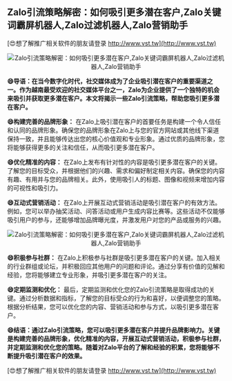 ## **Zalo引流策略解密：如何吸引更多潜在客户,Zalo关键词霸屏机器人,Zalo过滤机器人,Zalo营销助手**

[😍想了解推广相关软件的朋友请登录 http://www.vst.tw](http://www.vst.tw)

 <center><img src="https://vst.tw/MP4/tuiguang/png/4.png" alt="Zalo引流策略解密：如何吸引更多潜在客户,Zalo关键词霸屏机器人,Zalo过滤机器人,Zalo营销助手"></center>

**😄导语：在当今数字化时代，社交媒体成为了企业吸引潜在客户的重要渠道之一。作为越南最受欢迎的社交媒体平台之一，Zalo为企业提供了一个独特的机会来吸引并获取更多潜在客户。本文将揭示一些Zalo引流策略，帮助您吸引更多潜在客户。**

**😄构建完善的品牌形象：**
在Zalo上吸引潜在客户的首要任务是构建一个令人信任和认同的品牌形象。确保您的品牌形象在Zalo上与您的官方网站或其他线下渠道保持一致，并且能够传达出您的核心价值观和专业形象。通过优质的品牌形象，您将能够获得更多的关注和信任，从而吸引更多潜在客户。

**😄优化精准的内容：**
在Zalo上发布有针对性的内容是吸引更多潜在客户的关键。了解您的目标受众，并根据他们的兴趣、需求和偏好制定相关内容。确保您的内容有趣、有用并与您的品牌相关。此外，使用吸引人的标题、图像和视频来增加内容的可视性和吸引力。

**😄互动式营销活动：**
在Zalo上开展互动式营销活动是吸引潜在客户的有效方法。例如，您可以举办抽奖活动、问答活动或用户生成内容比赛等。这些活动不仅能够吸引用户的参与，还能够增加品牌曝光度，并激发用户对您的产品或服务的兴趣。

 <center><img src="https://vst.tw/MP4/tuiguang/png/5.png" alt="Zalo引流策略解密：如何吸引更多潜在客户,Zalo关键词霸屏机器人,Zalo过滤机器人,Zalo营销助手"></center>

**😄积极参与社群：**
在Zalo上积极参与社群是吸引更多潜在客户的关键。加入相关的行业群组或论坛，并积极回应其他用户的问题和评论。通过分享有价值的见解和经验，您将能够建立专业形象，并吸引更多潜在客户的关注。

**😄定期监测和优化：**
最后，定期监测和优化您的Zalo引流策略是取得成功的关键。通过分析数据和指标，了解您的目标受众的行为和喜好，以便调整您的策略。根据分析结果，您可以优化您的内容、营销活动和参与方式，以吸引更多潜在客户。

**😄结语：通过Zalo引流策略，您可以吸引更多潜在客户并提升品牌影响力。关键是构建完善的品牌形象，优化精准的内容，开展互动式营销活动，积极参与社群，并定期监测和优化您的策略。随着对Zalo平台的了解和经验的积累，您将能够不断提升吸引潜在客户的效果。**

[😍想了解推广相关软件的朋友请登录 http://www.vst.tw](http://www.vst.tw)



